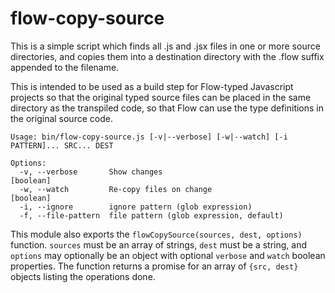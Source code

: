 # flow-copy-source

This is a simple script which finds all .js and .jsx files in one or more
source directories, and copies them into a destination directory with the
.flow suffix appended to the filename.

This is intended to be used as a build step for Flow-typed Javascript projects
so that the original typed source files can be placed in the same directory as
the transpiled code, so that Flow can use the type definitions in the original
source code.

```
Usage: bin/flow-copy-source.js [-v|--verbose] [-w|--watch] [-i PATTERN]... SRC... DEST

Options:
  -v, --verbose       Show changes                                          [boolean]
  -w, --watch         Re-copy files on change                               [boolean]
  -i, --ignore        ignore pattern (glob expression)
  -f, --file-pattern  file pattern (glob expression, default)
```

This module also exports the `flowCopySource(sources, dest, options)` function.
`sources` must be an array of strings, `dest` must be a string, and `options`
may optionally be an object with optional `verbose` and `watch` boolean
properties. The function returns a promise for an array of `{src, dest}`
objects listing the operations done.
